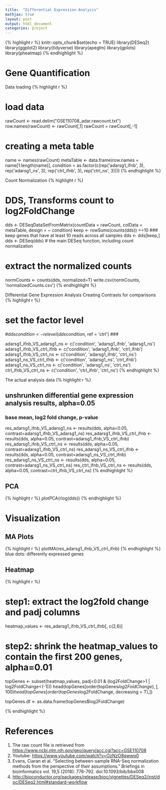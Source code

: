 ```yaml
---
title:  "Differential Expression Analysis"
mathjax: true
layout: post
output: html_document
categories: project
---
```



{% highlight r %}
knitr::opts_chunk$set(echo = TRUE)
library(DESeq2)
library(ggplot2)
library(tidyverse)
library(apeglm)
library(gplots)
library(pheatmap)
{% endhighlight %}


# Gene Quantification
Data loading
{% highlight r %}
# load data
rawCount <- read.delim("GSE110708_adar.rawcount.txt")
row.names(rawCount) <- rawCount[,1]
rawCount = rawCount[,-1]

# creating a meta table
name <- names(rawCount)
metaTable <- data.frame(row.names = name[1:length(name)], condition = as.factor(c(rep('adarsg1_ifnb', 3), rep('adarsg1_ns', 3), rep('ctrl_ifnb', 3), rep('ctrl_ns', 3))))
{% endhighlight %}

Count Normalization
{% highlight r %}
# DDS, Transforms count to log2FoldChange
dds <- DESeqDataSetFromMatrix(countData = rawCount, colData = metaTable, design = ~ condition)
keep <- rowSums(counts(dds)) >=10 ### keep genes that have at least 10 reads across all samples
dds <- dds[keep,] 
dds <- DESeq(dds) # the main DESeq function, including count  normalization

# extract the normalized counts
normCounts <- counts(dds, normalized=T)
write.csv(normCounts, 'normalizedCounts.csv')
{% endhighlight %}

Differential Gene Expression Analysis 
Creating Contrasts for comparisons
{% highlight r %}
# set the factor level
#dds$condition <- relevel(dds$condition, ref = 'ctrl') ###

adarsg1_ifnb_VS_adarsg1_ns <- c('condition', 'adarsg1_ifnb', 'adarsg1_ns')
adarsg1_ifnb_VS_ctrl_ifnb <- c('condition', 'adarsg1_ifnb', 'ctrl_ifnb')
adarsg1_ifnb_VS_ctrl_ns <- c('condition', 'adarsg1_ifnb', 'ctrl_ns')
adarsg1_ns_VS_ctrl_ifnb <- c('condition', 'adarsg1_ns', 'ctrl_ifnb')
adarsg1_ns_VS_ctrl_ns <- c('condition', 'adarsg1_ns', 'ctrl_ns')
ctrl_ifnb_VS_ctrl_ns <- c('condition', 'ctrl_ifnb', 'ctrl_ns')
{% endhighlight %}

The actual analysis data
{% highlight r %}
## unshrunken differential gene expression analysis results, alpha=0.05
### base mean, log2 fold change, p-value
res_adarsg1_ifnb_VS_adarsg1_ns <- results(dds, alpha=0.05, contrast=adarsg1_ifnb_VS_adarsg1_ns) 
res_adarsg1_ifnb_VS_ctrl_ifnb <- results(dds, alpha=0.05, contrast=adarsg1_ifnb_VS_ctrl_ifnb)
res_adarsg1_ifnb_VS_ctrl_ns <- results(dds, alpha=0.05, contrast=adarsg1_ifnb_VS_ctrl_ns) 
res_adarsg1_ns_VS_ctrl_ifnb <- results(dds, alpha=0.05, contrast=adarsg1_ns_VS_ctrl_ifnb) 
res_adarsg1_ns_VS_ctrl_ns <- results(dds, alpha=0.05, contrast=adarsg1_ns_VS_ctrl_ns) 
res_ctrl_ifnb_VS_ctrl_ns <- results(dds, alpha=0.05, contrast=ctrl_ifnb_VS_ctrl_ns) 
{% endhighlight %}

## PCA
{% highlight r %}
plotPCA(rlog(dds))
{% endhighlight %}



# Visualization 
## MA Plots
{% highlight r %}
plotMA(res_adarsg1_ifnb_VS_ctrl_ifnb)
{% endhighlight %}
blue dots: differently expressed genes

## Heatmap
{% highlight r %}
# step1: extract the log2fold change and padj columns
heatmap_values <- res_adarsg1_ifnb_VS_ctrl_ifnb[, c(2,6)]

# step2: shrink the heatmap_values to contain the first 200 genes, alpha=0.01
topGenes <- subset(heatmap_values, padj<0.01 & (log2FoldChange>1 | log2FoldChange<(-1)))
head(topGenes[order(topGenes$log2FoldChange),], 100)
head(topGenes[order(topGenes$log2FoldChange, decreasing = T),])

topGenes.df <- as.data.frame(topGenes$log2FoldChange)

{% endhighlight %}



# References
1. The raw count file is retrieved from https://www.ncbi.nlm.nih.gov/geo/query/acc.cgi?acc=GSE110708
2. Youtube: https://www.youtube.com/watch?v=OzNzO8qwwp0
3. Evans, Ciaran et al. “Selecting between-sample RNA-Seq normalization methods from the perspective of their assumptions.” Briefings in bioinformatics vol. 19,5 (2018): 776-792. doi:10.1093/bib/bbx008
4. http://bioconductor.org/packages/release/bioc/vignettes/DESeq2/inst/doc/DESeq2.html#standard-workflow

